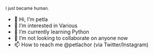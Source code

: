 <sub>I just became human.</sub>
- 👋 Hi, I’m petla
- 👀 I’m interested in Various
- 🌱 I’m currently learning Python
- 💞️ I’m not looking to collaborate on anyone now
- 📫 How to reach me @petlachor (via Twitter/Instagram)

<!---
petlachor/petlachor is a ✨ special ✨ repository because its `README.md` (this file) appears on your GitHub profile.
You can click the Preview link to take a look at your changes.
--->
